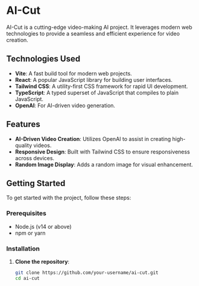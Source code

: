 # AI-Cut

AI-Cut is a cutting-edge video-making AI project. It leverages modern web technologies to provide a seamless and efficient experience for video creation.

## Technologies Used

- **Vite**: A fast build tool for modern web projects.
- **React**: A popular JavaScript library for building user interfaces.
- **Tailwind CSS**: A utility-first CSS framework for rapid UI development.
- **TypeScript**: A typed superset of JavaScript that compiles to plain JavaScript.
- **OpenAI**: For AI-driven video generation.

## Features

- **AI-Driven Video Creation**: Utilizes OpenAI to assist in creating high-quality videos.
- **Responsive Design**: Built with Tailwind CSS to ensure responsiveness across devices.
- **Random Image Display**: Adds a random image for visual enhancement.

## Getting Started

To get started with the project, follow these steps:

### Prerequisites

- Node.js (v14 or above)
- npm or yarn

### Installation

1. **Clone the repository**:
   ```bash
   git clone https://github.com/your-username/ai-cut.git
   cd ai-cut
